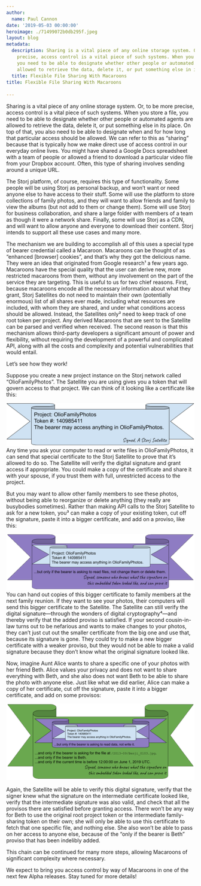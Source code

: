 ```yaml
---
author:
  name: Paul Cannon
date: '2019-05-03 00:00:00'
heroimage: ./71499072b0db295f.jpeg
layout: blog
metadata:
  description: Sharing is a vital piece of any online storage system. Or, to be more
    precise, access control is a vital piece of such systems. When you store a file,
    you need to be able to designate whether other people or automated agents are
    allowed to retrieve the data, delete it, or put something else in it...
  title: Flexible File Sharing With Macaroons
title: Flexible File Sharing With Macaroons

---
```


Sharing is a vital piece of any online storage system. Or, to be more precise, access control is a vital piece of such systems. When you store a file, you need to be able to designate whether other people or automated agents are allowed to retrieve the data, delete it, or put something else in its place. On top of that, you also need to be able to designate when and for how long that particular access should be allowed. We can refer to this as “sharing” because that is typically how we make direct use of access control in our everyday online lives. You might have shared a Google Docs spreadsheet with a team of people or allowed a friend to download a particular video file from your Dropbox account. Often, this type of sharing involves sending around a unique URL. 

The Storj platform, of course, requires this type of functionality. Some people will be using Storj as personal backup, and won’t want or need anyone else to have access to their stuff. Some will use the platform to store collections of family photos, and they will want to allow friends and family to view the albums (but not add to them or change them). Some will use Storj for business collaboration, and share a large folder with members of a team as though it were a network share. Finally, some will use Storj as a CDN, and will want to allow anyone and everyone to download their content. Storj intends to support all these use cases and many more.

The mechanism we are building to accomplish all of this uses a special type of bearer credential called a Macaroon. Macaroons can be thought of as “enhanced [browser] cookies”, and that’s why they got the delicious name. They were an idea that originated from Google research¹ a few years ago. Macaroons have the special quality that the user can derive new, more restricted macaroons from them, without any involvement on the part of the service they are targeting. This is useful to us for two chief reasons. First, because macaroons encode all the necessary information about what they grant, Storj Satellites do not need to maintain their own (potentially enormous) list of all shares ever made, including what resources are included, with whom they are shared, and under what conditions access should be allowed. Instead, the Satellites only² need to keep track of one root token per project. Any derived Macaroons that are sent to the Satellite can be parsed and verified when received. The second reason is that this mechanism allows third-party developers a significant amount of power and flexibility, without requiring the development of a powerful and complicated API, along with all the costs and complexity and potential vulnerabilities that would entail.

Let’s see how they work!

Suppose you create a new project instance on the Storj network called “OlioFamilyPhotos”. The Satellite you are using gives you a token that will govern access to that project. We can think of it looking like a certificate like this:

![Macaroons are tasty!](./441ae738c61703c8.png)Any time you ask your computer to read or write files in OlioFamilyPhotos, it can send that special certificate to the Storj Satellite to prove that it’s allowed to do so. The Satellite will verify the digital signature and grant access if appropriate. You could make a copy of the certificate and share it with your spouse, if you trust them with full, unrestricted access to the project.

But you may want to allow other family members to see these photos, without being able to reorganize or delete anything (they really are busybodies sometimes). Rather than making API calls to the Storj Satellite to ask for a new token, you³ can make a copy of your existing token, cut off the signature, paste it into a bigger certificate, and add on a proviso, like this:

![But while they are good,](./79fa81cab0393039.png)You can hand out copies of this bigger certificate to family members at the next family reunion. If they want to see your photos, their computers will send this bigger certificate to the Satellite. The Satellite can still verify the digital signature—through the wonders of digital cryptography⁴—and thereby verify that the added proviso is satisfied. If your second cousin-in-law turns out to be nefarious and wants to make changes to your photos, they can’t just cut out the smaller certificate from the big one and use that, because its signature is gone. They could try to make a new bigger certificate with a weaker proviso, but they would not be able to make a valid signature because they don’t know what the original signature looked like.

Now, imagine Aunt Alice wants to share a specific one of your photos with her friend Beth. Alice values your privacy and does not want to share everything with Beth, and she also does not want Beth to be able to share the photo with anyone else. Just like what we did earlier, Alice can make a copy of her certificate, cut off the signature, paste it into a bigger certificate, and add on some provisos:

![Macaroons are not as good as macarons!](./1597845bc69c4f76.png) 

Again, the Satellite will be able to verify this digital signature, verify that the signer knew what the signature on the intermediate certificate looked like, verify that the intermediate signature was also valid, and check that all the provisos there are satisfied before granting access. There won’t be any way for Beth to use the original root project token or the intermediate family-sharing token on their own; she will only be able to use this certificate to fetch that one specific file, and nothing else. She also won’t be able to pass on her access to anyone else, because of the “only if the bearer is Beth” proviso that has been indelibly added.

This chain can be continued for many more steps, allowing Macaroons of significant complexity where necessary.

We expect to bring you access control by way of Macaroons in one of the next few Alpha releases. Stay tuned for more details!
